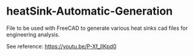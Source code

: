 # heatSink-Automatic-Generation

File to be used with FreeCAD to generate various heat sinks cad files for engineering analysis.

See reference: https://youtu.be/P-Xf_llKpd0
